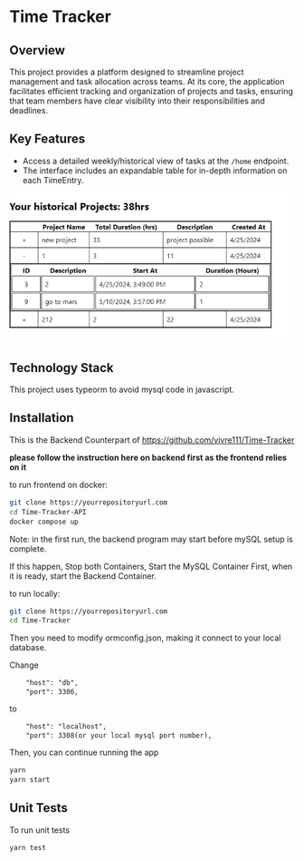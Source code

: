 # Time Tracker

## Overview

This project provides a platform designed to streamline project management and task allocation across teams. At its core, the application facilitates efficient tracking and organization of projects and tasks, ensuring that team members have clear visibility into their responsibilities and deadlines.

## Key Features


- Access a detailed weekly/historical view of tasks at the `/home` endpoint.
- The interface includes an expandable table for in-depth information on each TimeEntry.

![TimeEntry Details](/src/tableView.png "Detailed View of Task Entries")



## Technology Stack

This project uses typeorm to avoid mysql code in javascript.

## Installation

This is the Backend Counterpart of https://github.com/vivre111/Time-Tracker

**please follow the instruction here on backend first as the frontend relies on it**

to run frontend on docker:

```bash
git clone https://yourrepositoryurl.com
cd Time-Tracker-API
docker compose up
```

Note: in the first run, the backend program may start before mySQL setup is complete.

If this happen, Stop both Containers, Start the MySQL Container First, when it is ready, start the Backend Container.

to run locally:

```bash
git clone https://yourrepositoryurl.com
cd Time-Tracker
```
Then you need to modify ormconfig.json, making it connect to your local database.

Change 
```
    "host": "db",
    "port": 3306,
```
to
```
    "host": "localhost",
    "port": 3308(or your local mysql port number),
```

Then, you can continue running the app

```bash
yarn
yarn start
```

## Unit Tests
To run unit tests
```bash
yarn test
```